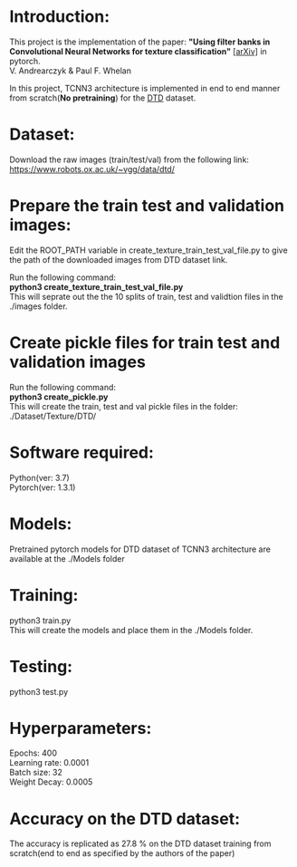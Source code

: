 # Introduction:
This project is the implementation of the paper: <b>"Using filter banks in Convolutional Neural Networks for texture classification"</b>  [[arXiv]](https://arxiv.org/pdf/1601.02919.pdf) in pytorch. <br/>
V. Andrearczyk & Paul F. Whelan

In this project, TCNN3 architecture is implemented in end to end manner from scratch(<b>No pretraining</b>) for the [DTD](https://www.robots.ox.ac.uk/~vgg/data/dtd/) dataset.

# Dataset:
Download the raw images (train/test/val) from the following link:<br/>
https://www.robots.ox.ac.uk/~vgg/data/dtd/

# Prepare the train test and validation images:
Edit the ROOT_PATH variable in create_texture_train_test_val_file.py to give the path of the downloaded images from DTD dataset link. <br/>
 
Run the following command: <br/>
<b>python3 create_texture_train_test_val_file.py</b> <br/>
This will seprate out the the 10 splits of train, test and validtion files in the ./images folder. <br/>

# Create pickle files for train test and validation images

Run the following command:<br/>
<b>python3 create_pickle.py</b> <br/>
This will create the train, test and val pickle files in the folder: ./Dataset/Texture/DTD/ <br/>

# Software required:
Python(ver: 3.7)<br/>
Pytorch(ver: 1.3.1) 

# Models:
Pretrained pytorch models for DTD dataset of TCNN3 architecture are available at the ./Models folder<br/>

# Training:
python3 train.py<br/>
This will create the models and place them in the ./Models folder.

# Testing:
python3 test.py

# Hyperparameters:
Epochs: 400<br/>
Learning rate: 0.0001<br/>
Batch size: 32<br/>
Weight Decay: 0.0005<br/>

# Accuracy on the DTD dataset:
The accuracy is replicated as 27.8 % on the DTD dataset training from scratch(end to end as specified by the authors of the paper)






